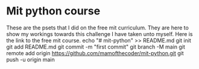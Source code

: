 # Mit python course

These are the psets that I did on the free mit curriculum. They are here to show my workings towards this challenge I have taken unto myself.
Here is the link to the free mit course.
echo "# mit-python" >> README.md
git init
git add README.md
git commit -m "first commit"
git branch -M main
git remote add origin https://github.com/mamofthecoder/mit-python.git
git push -u origin main
